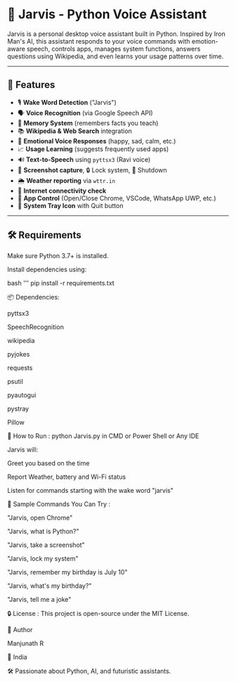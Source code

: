 # 🤖 Jarvis - Python Voice Assistant

Jarvis is a personal desktop voice assistant built in Python. Inspired by Iron Man's AI, this assistant responds to your voice commands with emotion-aware speech, controls apps, manages system functions, answers questions using Wikipedia, and even learns your usage patterns over time.

---

## 🌟 Features

- 🎙️ **Wake Word Detection** ("Jarvis")
- 🗣️ **Voice Recognition** (via Google Speech API)
- 🧠 **Memory System** (remembers facts you teach)
- 📚 **Wikipedia & Web Search** integration
- 💬 **Emotional Voice Responses** (happy, sad, calm, etc.)
- 📈 **Usage Learning** (suggests frequently used apps)
- 🔊 **Text-to-Speech** using `pyttsx3` (Ravi voice)
- 📸 **Screenshot capture**, 🔒 Lock system, 🔌 Shutdown
- 🌦️ **Weather reporting** via `wttr.in`
- 📡 **Internet connectivity check**
- 📂 **App Control** (Open/Close Chrome, VSCode, WhatsApp UWP, etc.)
- 📌 **System Tray Icon** with Quit button

---

## 🛠️ Requirements

Make sure Python 3.7+ is installed.

Install dependencies using:

bash ''' pip install -r requirements.txt

📦 Dependencies:

pyttsx3

SpeechRecognition

wikipedia

pyjokes

requests

psutil

pyautogui

pystray

Pillow

🧪 How to Run : python Jarvis.py in CMD or Power Shell or Any IDE

Jarvis will:

Greet you based on the time

Report Weather, battery and Wi-Fi status

Listen for commands starting with the wake word "jarvis"

🧠 Sample Commands You Can Try :

"Jarvis, open Chrome"

"Jarvis, what is Python?"

"Jarvis, take a screenshot"

"Jarvis, lock my system"

"Jarvis, remember my birthday is July 10"

"Jarvis, what's my birthday?"

"Jarvis, tell me a joke"

🔒 License : 
This project is open-source under the MIT License.

👤 Author

  Manjunath R

📍 India

🛠️ Passionate about Python, AI, and futuristic assistants.

